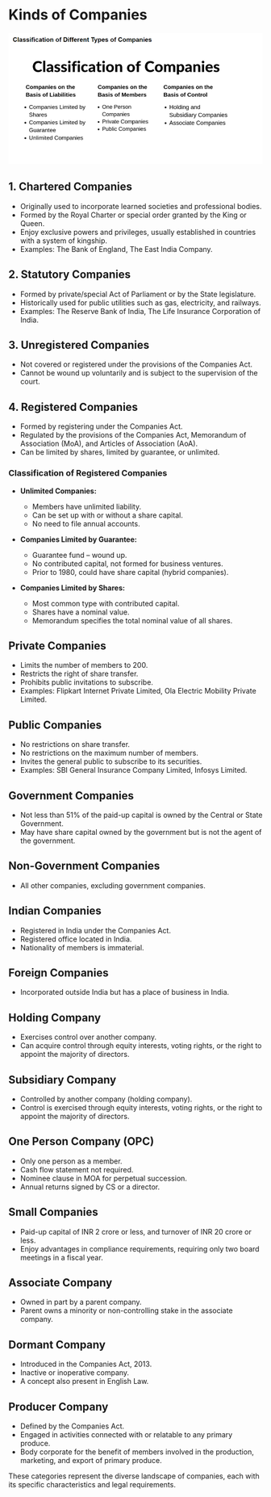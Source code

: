 # Kinds of Companies

![Alt text](image-3.png) 



## 1. Chartered Companies
- Originally used to incorporate learned societies and professional bodies.
- Formed by the Royal Charter or special order granted by the King or Queen.
- Enjoy exclusive powers and privileges, usually established in countries with a system of kingship.
- Examples: The Bank of England, The East India Company.

## 2. Statutory Companies
- Formed by private/special Act of Parliament or by the State legislature.
- Historically used for public utilities such as gas, electricity, and railways.
- Examples: The Reserve Bank of India, The Life Insurance Corporation of India.

## 3. Unregistered Companies
- Not covered or registered under the provisions of the Companies Act.
- Cannot be wound up voluntarily and is subject to the supervision of the court.

## 4. Registered Companies
- Formed by registering under the Companies Act.
- Regulated by the provisions of the Companies Act, Memorandum of Association (MoA), and Articles of Association (AoA).
- Can be limited by shares, limited by guarantee, or unlimited.

### Classification of Registered Companies
- **Unlimited Companies:**
  - Members have unlimited liability.
  - Can be set up with or without a share capital.
  - No need to file annual accounts.
  
- **Companies Limited by Guarantee:**
  - Guarantee fund – wound up.
  - No contributed capital, not formed for business ventures.
  - Prior to 1980, could have share capital (hybrid companies).

- **Companies Limited by Shares:**
  - Most common type with contributed capital.
  - Shares have a nominal value.
  - Memorandum specifies the total nominal value of all shares.

## Private Companies
- Limits the number of members to 200.
- Restricts the right of share transfer.
- Prohibits public invitations to subscribe.
- Examples: Flipkart Internet Private Limited, Ola Electric Mobility Private Limited.

## Public Companies
- No restrictions on share transfer.
- No restrictions on the maximum number of members.
- Invites the general public to subscribe to its securities.
- Examples: SBI General Insurance Company Limited, Infosys Limited.

## Government Companies
- Not less than 51% of the paid-up capital is owned by the Central or State Government.
- May have share capital owned by the government but is not the agent of the government.
  
## Non-Government Companies
- All other companies, excluding government companies.

## Indian Companies
- Registered in India under the Companies Act.
- Registered office located in India.
- Nationality of members is immaterial.

## Foreign Companies
- Incorporated outside India but has a place of business in India.

## Holding Company
- Exercises control over another company.
- Can acquire control through equity interests, voting rights, or the right to appoint the majority of directors.
  
## Subsidiary Company
- Controlled by another company (holding company).
- Control is exercised through equity interests, voting rights, or the right to appoint the majority of directors.

## One Person Company (OPC)
- Only one person as a member.
- Cash flow statement not required.
- Nominee clause in MOA for perpetual succession.
- Annual returns signed by CS or a director.

## Small Companies
- Paid-up capital of INR 2 crore or less, and turnover of INR 20 crore or less.
- Enjoy advantages in compliance requirements, requiring only two board meetings in a fiscal year.

## Associate Company
- Owned in part by a parent company.
- Parent owns a minority or non-controlling stake in the associate company.
  
## Dormant Company
- Introduced in the Companies Act, 2013.
- Inactive or inoperative company.
- A concept also present in English Law.

## Producer Company
- Defined by the Companies Act.
- Engaged in activities connected with or relatable to any primary produce.
- Body corporate for the benefit of members involved in the production, marketing, and export of primary produce.

These categories represent the diverse landscape of companies, each with its specific characteristics and legal requirements.

